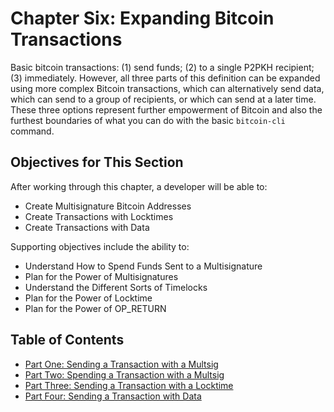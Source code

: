 # Chapter Six: Expanding Bitcoin Transactions

Basic bitcoin transactions: (1) send funds; (2) to a single P2PKH recipient; (3) immediately. However, all three parts of this definition can be expanded using more complex Bitcoin transactions, which can alternatively send data, which can send to a group of recipients, or which can send at a later time. These three options represent further empowerment of Bitcoin and also the furthest boundaries of what you can do with the basic `bitcoin-cli` command.

## Objectives for This Section

After working through this chapter, a developer will be able to:

   * Create Multisignature Bitcoin Addresses
   * Create Transactions with Locktimes
   * Create Transactions with Data
   
Supporting objectives include the ability to:

   * Understand How to Spend Funds Sent to a Multisignature
   * Plan for the Power of Multisignatures
   * Understand the Different Sorts of Timelocks
   * Plan for the Power of Locktime
   * Plan for the Power of OP_RETURN
   
## Table of Contents

   * [Part One: Sending a Transaction with a Multsig](6_1_Sending_a_Transaction_to_a_Multisig.md)
   * [Part Two: Spending a Transaction with a Multsig](6_2_Spending_a_Transaction_to_a_Multisig.md)
   * [Part Three: Sending a Transaction with a Locktime](6_3_Sending_a_Transaction_with_a_Locktime.md)
   * [Part Four: Sending a Transaction with Data](6_4_Sending_a_Transaction_with_Data.md)
